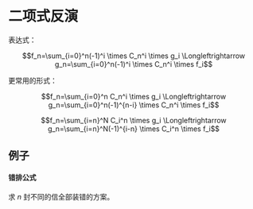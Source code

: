 # 二项式反演

表达式：

$$f_n=\sum_{i=0}^n(-1)^i \times C_n^i \times g_i \Longleftrightarrow g_n=\sum_{i=0}^n(-1)^i \times C_n^i \times f_i$$

更常用的形式：

$$f_n=\sum_{i=0}^n C_n^i \times g_i \Longleftrightarrow g_n=\sum_{i=0}^n(-1)^{n-i} \times C_n^i \times f_i$$

$$f_n=\sum_{i=n}^N C_i^n \times g_i \Longleftrightarrow g_n=\sum_{i=n}^N(-1)^{i-n} \times C_i^n \times f_i$$

## 例子

#### 错排公式

求 $n$ 封不同的信全部装错的方案。






